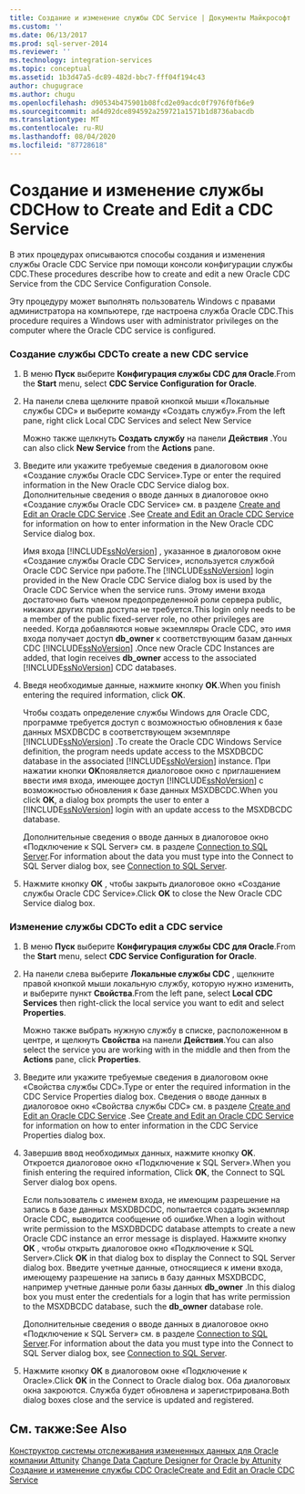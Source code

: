 ```yaml
---
title: Создание и изменение службы CDC Service​ | Документы Майкрософт
ms.custom: ''
ms.date: 06/13/2017
ms.prod: sql-server-2014
ms.reviewer: ''
ms.technology: integration-services
ms.topic: conceptual
ms.assetid: 1b3d47a5-dc89-482d-bbc7-fff04f194c43
author: chugugrace
ms.author: chugu
ms.openlocfilehash: d90534b475901b08fcd2e09acdc0f7976f0fb6e9
ms.sourcegitcommit: ad4d92dce894592a259721a1571b1d8736abacdb
ms.translationtype: MT
ms.contentlocale: ru-RU
ms.lasthandoff: 08/04/2020
ms.locfileid: "87728618"
---
```

# <a name="how-to-create-and-edit-a-cdc-service"></a><span data-ttu-id="573ba-102">Создание и изменение службы CDC</span><span class="sxs-lookup"><span data-stu-id="573ba-102">How to Create and Edit a CDC Service</span></span>
  <span data-ttu-id="573ba-103">В этих процедурах описываются способы создания и изменения службы Oracle CDC Service при помощи консоли конфигурации службы CDC.</span><span class="sxs-lookup"><span data-stu-id="573ba-103">These procedures describe how to create and edit a new Oracle CDC Service from the CDC Service Configuration Console.</span></span>  
  
 <span data-ttu-id="573ba-104">Эту процедуру может выполнять пользователь Windows с правами администратора на компьютере, где настроена служба Oracle CDC.</span><span class="sxs-lookup"><span data-stu-id="573ba-104">This procedure requires a Windows user with administrator privileges on the computer where the Oracle CDC service is configured.</span></span>  
  
### <a name="to-create-a-new-cdc-service"></a><span data-ttu-id="573ba-105">Создание службы CDC</span><span class="sxs-lookup"><span data-stu-id="573ba-105">To create a new CDC service</span></span>  
  
1.  <span data-ttu-id="573ba-106">В меню **Пуск** выберите **Конфигурация службы CDC для Oracle**.</span><span class="sxs-lookup"><span data-stu-id="573ba-106">From the **Start** menu, select **CDC Service Configuration for Oracle**.</span></span>  
  
2.  <span data-ttu-id="573ba-107">На панели слева щелкните правой кнопкой мыши «Локальные службы CDC» и выберите команду «Создать службу».</span><span class="sxs-lookup"><span data-stu-id="573ba-107">From the left pane, right click Local CDC Services and select New Service</span></span>  
  
     <span data-ttu-id="573ba-108">Можно также щелкнуть **Создать службу** на панели **Действия** .</span><span class="sxs-lookup"><span data-stu-id="573ba-108">You can also click **New Service** from the **Actions** pane.</span></span>  
  
3.  <span data-ttu-id="573ba-109">Введите или укажите требуемые сведения в диалоговом окне «Создание службы Oracle CDC Service».</span><span class="sxs-lookup"><span data-stu-id="573ba-109">Type or enter the required information in the New Oracle CDC Service dialog box.</span></span> <span data-ttu-id="573ba-110">Дополнительные сведения о вводе данных в диалоговое окно «Создание службы Oracle CDC Service» см. в разделе [Create and Edit an Oracle CDC Service](create-and-edit-an-oracle-cdc-service.md) .</span><span class="sxs-lookup"><span data-stu-id="573ba-110">See [Create and Edit an Oracle CDC Service](create-and-edit-an-oracle-cdc-service.md) for information on how to enter information in the New Oracle CDC Service dialog box.</span></span>  
  
     <span data-ttu-id="573ba-111">Имя входа [!INCLUDE[ssNoVersion](../../includes/ssnoversion-md.md)] , указанное в диалоговом окне «Создание службы Oracle CDC Service», используется службой Oracle CDC Service при работе.</span><span class="sxs-lookup"><span data-stu-id="573ba-111">The [!INCLUDE[ssNoVersion](../../includes/ssnoversion-md.md)] login provided in the New Oracle CDC Service dialog box is used by the Oracle CDC Service when the service runs.</span></span> <span data-ttu-id="573ba-112">Этому имени входа достаточно быть членом предопределенной роли сервера public, никаких других прав доступа не требуется.</span><span class="sxs-lookup"><span data-stu-id="573ba-112">This login only needs to be a member of the public fixed-server role, no other privileges are needed.</span></span> <span data-ttu-id="573ba-113">Когда добавляются новые экземпляры Oracle CDC, это имя входа получает доступ **db_owner** к соответствующим базам данных CDC [!INCLUDE[ssNoVersion](../../includes/ssnoversion-md.md)] .</span><span class="sxs-lookup"><span data-stu-id="573ba-113">Once new Oracle CDC Instances are added, that login receives **db_owner** access to the associated [!INCLUDE[ssNoVersion](../../includes/ssnoversion-md.md)] CDC databases.</span></span>  
  
4.  <span data-ttu-id="573ba-114">Введя необходимые данные, нажмите кнопку **OK**.</span><span class="sxs-lookup"><span data-stu-id="573ba-114">When you finish entering the required information, click **OK**.</span></span>  
  
     <span data-ttu-id="573ba-115">Чтобы создать определение службы Windows для Oracle CDC, программе требуется доступ с возможностью обновления к базе данных MSXDBCDC в соответствующем экземпляре [!INCLUDE[ssNoVersion](../../includes/ssnoversion-md.md)] .</span><span class="sxs-lookup"><span data-stu-id="573ba-115">To create the Oracle CDC Windows Service definition, the program needs update access to the MSXDBCDC database in the associated [!INCLUDE[ssNoVersion](../../includes/ssnoversion-md.md)] instance.</span></span> <span data-ttu-id="573ba-116">При нажатии кнопки **OK**появляется диалоговое окно с приглашением ввести имя входа, имеющее доступ [!INCLUDE[ssNoVersion](../../includes/ssnoversion-md.md)] с возможностью обновления к базе данных MSXDBCDC.</span><span class="sxs-lookup"><span data-stu-id="573ba-116">When you click **OK**, a dialog box prompts the user to enter a [!INCLUDE[ssNoVersion](../../includes/ssnoversion-md.md)] login with an update access to the MSXDBCDC database.</span></span>  
  
     <span data-ttu-id="573ba-117">Дополнительные сведения о вводе данных в диалоговое окно «Подключение к SQL Server» см. в разделе [Connection to SQL Server](connection-to-sql-server.md).</span><span class="sxs-lookup"><span data-stu-id="573ba-117">For information about the data you must type into the Connect to SQL Server dialog box, see [Connection to SQL Server](connection-to-sql-server.md).</span></span>  
  
5.  <span data-ttu-id="573ba-118">Нажмите кнопку **ОК** , чтобы закрыть диалоговое окно «Создание службы Oracle CDC Service».</span><span class="sxs-lookup"><span data-stu-id="573ba-118">Click **OK** to close the New Oracle CDC Service dialog box.</span></span>  
  
### <a name="to-edit-a-cdc-service"></a><span data-ttu-id="573ba-119">Изменение службы CDC</span><span class="sxs-lookup"><span data-stu-id="573ba-119">To edit a CDC service</span></span>  
  
1.  <span data-ttu-id="573ba-120">В меню **Пуск** выберите **Конфигурация службы CDC для Oracle**.</span><span class="sxs-lookup"><span data-stu-id="573ba-120">From the **Start** menu, select **CDC Service Configuration for Oracle**.</span></span>  
  
2.  <span data-ttu-id="573ba-121">На панели слева выберите **Локальные службы CDC** , щелкните правой кнопкой мыши локальную службу, которую нужно изменить, и выберите пункт **Свойства**.</span><span class="sxs-lookup"><span data-stu-id="573ba-121">From the left pane, select **Local CDC Services** then right-click the local service you want to edit and select **Properties**.</span></span>  
  
     <span data-ttu-id="573ba-122">Можно также выбрать нужную службу в списке, расположенном в центре, и щелкнуть **Свойства** на панели **Действия**.</span><span class="sxs-lookup"><span data-stu-id="573ba-122">You can also select the service you are working with in the middle and then from the **Actions** pane, click **Properties**.</span></span>  
  
3.  <span data-ttu-id="573ba-123">Введите или укажите требуемые сведения в диалоговом окне «Свойства службы CDC».</span><span class="sxs-lookup"><span data-stu-id="573ba-123">Type or enter the required information in the CDC Service Properties dialog box.</span></span> <span data-ttu-id="573ba-124">Сведения о вводе данных в диалоговое окно «Свойства службы CDC» см. в разделе [Create and Edit an Oracle CDC Service](create-and-edit-an-oracle-cdc-service.md) .</span><span class="sxs-lookup"><span data-stu-id="573ba-124">See [Create and Edit an Oracle CDC Service](create-and-edit-an-oracle-cdc-service.md) for information on how to enter information in the CDC Service Properties dialog box.</span></span>  
  
4.  <span data-ttu-id="573ba-125">Завершив ввод необходимых данных, нажмите кнопку **OK**. Откроется диалоговое окно «Подключение к SQL Server».</span><span class="sxs-lookup"><span data-stu-id="573ba-125">When you finish entering the required information, Click **OK**, the Connect to SQL Server dialog box opens.</span></span>  
  
     <span data-ttu-id="573ba-126">Если пользователь с именем входа, не имеющим разрешение на запись в базе данных MSXDBDCDC, попытается создать экземпляр Oracle CDC, выводится сообщение об ошибке.</span><span class="sxs-lookup"><span data-stu-id="573ba-126">When a login without write permission to the MSXDBDCDC database attempts to create a new Oracle CDC instance an error message is displayed.</span></span> <span data-ttu-id="573ba-127">Нажмите кнопку **ОК** , чтобы открыть диалоговое окно «Подключение к SQL Server».</span><span class="sxs-lookup"><span data-stu-id="573ba-127">Click **OK** in that dialog box to display the Connect to SQL Server dialog box.</span></span> <span data-ttu-id="573ba-128">Введите учетные данные, относящиеся к имени входа, имеющему разрешение на запись в базу данных MSXDBCDC, например учетные данные роли базы данных **db_owner** .</span><span class="sxs-lookup"><span data-stu-id="573ba-128">In this dialog box you must enter the credentials for a login that has write permission to the MSXDBCDC database, such the **db_owner** database role.</span></span>  
  
     <span data-ttu-id="573ba-129">Дополнительные сведения о вводе данных в диалоговое окно «Подключение к SQL Server» см. в разделе [Connection to SQL Server](connection-to-sql-server.md).</span><span class="sxs-lookup"><span data-stu-id="573ba-129">For information about the data you must type into the Connect to SQL Server dialog box, see [Connection to SQL Server](connection-to-sql-server.md).</span></span>  
  
5.  <span data-ttu-id="573ba-130">Нажмите кнопку **ОК** в диалоговом окне «Подключение к Oracle».</span><span class="sxs-lookup"><span data-stu-id="573ba-130">Click **OK** in the Connect to Oracle dialog box.</span></span> <span data-ttu-id="573ba-131">Оба диалоговых окна закроются. Служба будет обновлена и зарегистрирована.</span><span class="sxs-lookup"><span data-stu-id="573ba-131">Both dialog boxes close and the service is updated and registered.</span></span>  
  
## <a name="see-also"></a><span data-ttu-id="573ba-132">См. также:</span><span class="sxs-lookup"><span data-stu-id="573ba-132">See Also</span></span>  
 <span data-ttu-id="573ba-133">[Конструктор системы отслеживания измененных данных для Oracle компании Attunity](change-data-capture-designer-for-oracle-by-attunity.md) </span><span class="sxs-lookup"><span data-stu-id="573ba-133">[Change Data Capture Designer for Oracle by Attunity](change-data-capture-designer-for-oracle-by-attunity.md) </span></span>  
 [<span data-ttu-id="573ba-134">Создание и изменение службы CDC Oracle</span><span class="sxs-lookup"><span data-stu-id="573ba-134">Create and Edit an Oracle CDC Service</span></span>](create-and-edit-an-oracle-cdc-service.md)  
  
  
